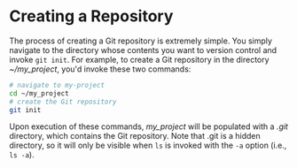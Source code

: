 # Creating a Repository

The process of creating a Git repository is extremely simple. You simply navigate to the directory whose contents you want to version control and invoke `git init`. For example, to create a Git repository in the directory _\~/my\_project_, you'd invoke these two commands:

```bash
# navigate to my-project
cd ~/my_project 
# create the Git repository
git init 
```

Upon execution of these commands, _my\_project_ will be populated with a _.git_ directory, which contains the Git repository. Note that .git is a hidden directory, so it will only be visible when `ls` is invoked with the `-a` option (i.e., `ls -a`).
